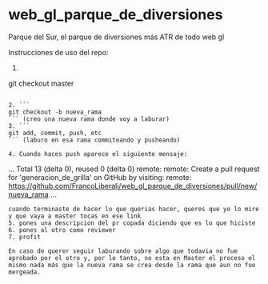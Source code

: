 # web_gl_parque_de_diversiones
Parque del Sur, el parque de diversiones más ATR de todo web gl

Instrucciones de uso del repo:

1. ```
git checkout master
```  (para empezar nos paramos siempre en master)

2. ```
git checkout -b nueva_rama
``` (creo una nueva rama donde voy a laburar)
3. ```
git add, commit, push, etc
``` (laburo en esa rama commiteando y pusheando)

4. Cuando haces push aparece el siguiente mensaje:
```
...
Total 13 (delta 0), reused 0 (delta 0)
remote: 
remote: Create a pull request for 'generacion_de_grilla' on GitHub by visiting:
remote:      https://github.com/FrancoLiberali/web_gl_parque_de_diversiones/pull/new/nueva_rama
...
```
cuando terminaste de hacer lo que querias hacer, queres que yo lo mire y que vaya a master tocas en ese link
5. pones una descripcion del pr copada diciendo que es lo que hiciste
6. pones al otro como reviewer
7. profit

En caso de querer seguir laburando sobre algo que todavia no fue aprobado por el otro y, por lo tanto, no esta en Master el proceso el mismo nada más que la nueva rama se crea desde la rama que aun no fue mergeada. 